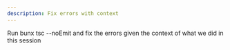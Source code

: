 ```yaml
---
description: Fix errors with context
---
```


Run bunx tsc --noEmit and fix the errors given the context of what we did in this session